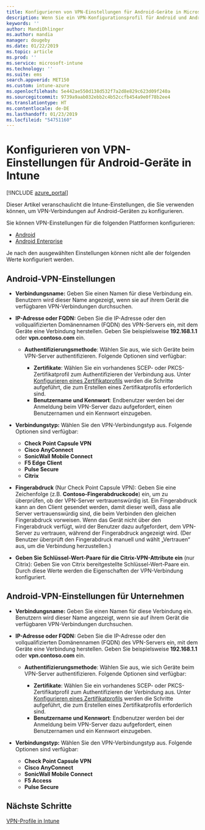 ```yaml
---
title: Konfigurieren von VPN-Einstellungen für Android-Geräte in Microsoft Intune – Azure | Microsoft-Dokumentation
description: Wenn Sie ein VPN-Konfigurationsprofil für Android und Android for Work-Geräte erstellen, geben Sie den Verbindungsnamen, die IP-Adresse oder den vollqualifizierten Domänennamen des VPN-Servers ein, wählen Sie aus, wie Benutzer mit dem VPN-Server authentifiziert werden sollen, und wählen Sie dann die Citrix-, SonicWall-, Check Point Capsule-, Pulse Secure- und Microsoft Edge-Verbindungstypen aus.
keywords: ''
author: MandiOhlinger
ms.author: mandia
manager: dougeby
ms.date: 01/22/2019
ms.topic: article
ms.prod: ''
ms.service: microsoft-intune
ms.technology: ''
ms.suite: ems
search.appverid: MET150
ms.custom: intune-azure
ms.openlocfilehash: 5e442ae550d138d532f7a2d8e829c623d09f240a
ms.sourcegitcommit: 9739a9aab032ebb2c4b52ccfb454a9e0f78b2ee4
ms.translationtype: HT
ms.contentlocale: de-DE
ms.lasthandoff: 01/23/2019
ms.locfileid: "54751160"
---
```

# <a name="configure-vpn-settings-for-devices-running-android-in-intune"></a>Konfigurieren von VPN-Einstellungen für Android-Geräte in Intune

[!INCLUDE [azure_portal](./includes/azure_portal.md)]

Dieser Artikel veranschaulicht die Intune-Einstellungen, die Sie verwenden können, um VPN-Verbindungen auf Android-Geräten zu konfigurieren.

Sie können VPN-Einstellungen für die folgenden Plattformen konfigurieren:

- [Android](#android-vpn-settings)
- [Android Enterprise](#android-enterprise-vpn-settings)

Je nach den ausgewählten Einstellungen können nicht alle der folgenden Werte konfiguriert werden.

## <a name="android-vpn-settings"></a>Android-VPN-Einstellungen

- **Verbindungsname:** Geben Sie einen Namen für diese Verbindung ein. Benutzern wird dieser Name angezeigt, wenn sie auf ihrem Gerät die verfügbaren VPN-Verbindungen durchsuchen.
- **IP-Adresse oder FQDN:** Geben Sie die IP-Adresse oder den vollqualifizierten Domänennamen (FQDN) des VPN-Servers ein, mit dem Geräte eine Verbindung herstellen. Geben Sie beispielsweise **192.168.1.1** oder **vpn.contoso.com** ein.

  - **Authentifizierungsmethode**: Wählen Sie aus, wie sich Geräte beim VPN-Server authentifizieren. Folgende Optionen sind verfügbar:

    - **Zertifikate**: Wählen Sie ein vorhandenes SCEP- oder PKCS-Zertifikatprofil zum Authentifizieren der Verbindung aus. Unter [Konfigurieren eines Zertifikatprofils](certificates-configure.md) werden die Schritte aufgeführt, die zum Erstellen eines Zertifikatprofils erforderlich sind.
    - **Benutzername und Kennwort**: Endbenutzer werden bei der Anmeldung beim VPN-Server dazu aufgefordert, einen Benutzernamen und ein Kennwort einzugeben.

- **Verbindungstyp:** Wählen Sie den VPN-Verbindungstyp aus. Folgende Optionen sind verfügbar:

  - **Check Point Capsule VPN**
  - **Cisco AnyConnect**
  - **SonicWall Mobile Connect**
  - **F5 Edge Client**
  - **Pulse Secure**
  - **Citrix**

- **Fingerabdruck** (Nur Check Point Capsule VPN): Geben Sie eine Zeichenfolge (z.B. **Contoso-Fingerabdruckcode**) ein, um zu überprüfen, ob der VPN-Server vertrauenswürdig ist. Ein Fingerabdruck kann an den Client gesendet werden, damit dieser weiß, dass alle Server vertrauenswürdig sind, die beim Verbinden den gleichen Fingerabdruck vorweisen. Wenn das Gerät nicht über den Fingerabdruck verfügt, wird der Benutzer dazu aufgefordert, dem VPN-Server zu vertrauen, während der Fingerabdruck angezeigt wird. (Der Benutzer überprüft den Fingerabdruck manuell und wählt „Vertrauen“ aus, um die Verbindung herzustellen.)
- **Geben Sie Schlüssel-Wert-Paare für die Citrix-VPN-Attribute ein** (nur Citrix): Geben Sie von Citrix bereitgestellte Schlüssel-Wert-Paare ein. Durch diese Werte werden die Eigenschaften der VPN-Verbindung konfiguriert.

## <a name="android-enterprise-vpn-settings"></a>Android-VPN-Einstellungen für Unternehmen

- **Verbindungsname:** Geben Sie einen Namen für diese Verbindung ein. Benutzern wird dieser Name angezeigt, wenn sie auf ihrem Gerät die verfügbaren VPN-Verbindungen durchsuchen.
- **IP-Adresse oder FQDN:** Geben Sie die IP-Adresse oder den vollqualifizierten Domänennamen (FQDN) des VPN-Servers ein, mit dem Geräte eine Verbindung herstellen. Geben Sie beispielsweise **192.168.1.1** oder **vpn.contoso.com** ein.

  - **Authentifizierungsmethode**: Wählen Sie aus, wie sich Geräte beim VPN-Server authentifizieren. Folgende Optionen sind verfügbar:
  
    - **Zertifikate**: Wählen Sie ein vorhandenes SCEP- oder PKCS-Zertifikatprofil zum Authentifizieren der Verbindung aus. Unter [Konfigurieren eines Zertifikatprofils](certificates-configure.md) werden die Schritte aufgeführt, die zum Erstellen eines Zertifikatprofils erforderlich sind.
    - **Benutzername und Kennwort**: Endbenutzer werden bei der Anmeldung beim VPN-Server dazu aufgefordert, einen Benutzernamen und ein Kennwort einzugeben.

- **Verbindungstyp:** Wählen Sie den VPN-Verbindungstyp aus. Folgende Optionen sind verfügbar:

  - **Check Point Capsule VPN**
  - **Cisco AnyConnect**
  - **SonicWall Mobile Connect**
  - **F5 Access**
  - **Pulse Secure**

## <a name="next-steps"></a>Nächste Schritte
[VPN-Profile in Intune](vpn-settings-configure.md)
